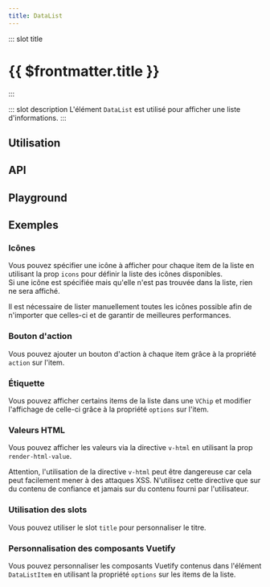 ```yaml
---
title: DataList
---
```


::: slot title
# {{ $frontmatter.title }}
:::

::: slot description
L'élément `DataList` est utilisé pour afficher une liste d'informations.
:::

## Utilisation

<DocExample
  eager
  file="composants/data-list/examples/data-list"
/>

## API

<DocApi
  :value="['DataList', 'DataListItem', 'DataListLoading']"
  :api="{
    DataList: {
      props: [
        {
          name: 'items',
          type: 'DataListItem[]',
          required: true,
          description: 'La liste des items à afficher.',
          example: '{\n	key: string;\n	value?: string | number;\n	action?: string;\n	chip?: boolean;\n	icon?: string;\n	options?: Options;\n}'
        },
        {
          name: 'icons',
          type: 'DataListIcons',
          default: 'undefined',
          description: 'La liste des différentes icônes disponibles pour les items.',
          example: '{\n	[iconName: string]: string;\n}'
        },
        {
          name: 'list-title',
          type: 'string',
          default: 'undefined',
          description: 'Le titre de la liste.'
        },
        {
          name: 'title-class',
          type: 'string',
          default: '\'mb-3 headline\'',
          description: 'Les classes à appliquer sur le titre de la liste.'
        },
        {
          name: 'row',
          type: 'boolean',
          default: 'false',
          description: 'Affiche les items de la liste horizontalement.'
        },
        {
          name: 'flex',
          type: 'boolean',
          default: 'false',
          description: 'Affiche les items en ligne avec passage à la ligne lorsqu\'il n\'y a plus de place disponible.'
        },
        {
          name: 'placeholder',
          type: 'string',
          default: '\'…\'',
          description: 'Le texte à afficher lorsqu\'il n\'y a pas de valeur.'
        },
        {
          name: 'min-width',
          type: 'string',
          default: 'undefined',
          description: 'La largeur minimum du composant.'
        },
        {
          name: 'item-width',
          type: 'string',
          default: '\'200px\'',
          description: 'La largeur de chaque item.'
        },
        {
          name: 'loading',
          type: 'boolean',
          default: 'false',
          description: 'Affiche un état de chargement.'
        },
        {
          name: 'items-number-loading',
          type: 'number',
          default: '1',
          description: 'Le nombre d\'items à afficher lors du chargement.'
        },
        {
          name: 'heading-loading',
          type: 'boolean',
          default: 'false',
          description: 'Affiche un squelette pour le titre pendant le chargement.'
        },
        {
          name: 'render-html-value',
          default: 'false',
          type: 'boolean',
          description: 'Utilise `v-html` pour afficher les valeurs.'
        }
      ],
      slots: [
        {
          name: 'title',
          description: 'Slot pour remplacer le titre par défaut.'
        }
      ],
      events: [
        {
          name: 'click:item-action',
          description: 'Événement émis lorsque l\'utilisateur clique sur le bouton d\'action d\'un item.',
          value: 'itemIndex: number'
        }
      ]
    },
    DataListItem: {
      props: [
        {
          name: 'label',
          type: 'string',
          required: true,
          description: 'Le label de la valeur.'
        },
        {
          name: 'value',
          type: 'string | number',
          default: 'undefined',
          description: 'La valeur à afficher.'
        },
        {
          name: 'action',
          type: 'string',
          default: 'undefined',
          description: 'Le label du bouton action à afficher.'
        },
        {
          name: 'placeholder',
          type: 'string',
          default: '\'…\'',
          description: 'Le texte à afficher lorsqu\'il n\'y a pas de valeur.'
        },
        {
          name: 'chip',
          type: 'boolean',
          default: 'false',
          description: 'Affiche la valeur dans une `VChip`.'
        },
        {
          name: 'icon',
          type: 'string',
          default: 'undefined',
          description: 'Le nom de l\'icône à afficher.'
        },
        {
          name: 'render-html-value',
          type: 'boolean',
          default: 'false',
          description: 'Utilise `v-html` pour afficher les valeurs.'
        },
        {
          name: 'vuetify-options',
          type: 'Options',
          default: 'undefined',
          description: 'Personnalisation des composants Vuetify en utilisant la directive `customizable`.',
          options: '{\n	layout: `VLayout`,\n	icon: `VIcon`,\n	chip: `VChip`,\n	actionBtn: `VBtn`\n}'
        }
      ],
      slots: [
        {
          name: 'icon',
          description: 'Slot pour remplacer l\'icône.'
        },
        {
          name: 'value',
          description: 'Slot pour remplacer le contenu de l\'item.'
        },
        {
          name: 'action',
          description: 'Slot pour remplacer le contenu de l\'action.'
        }
      ],
      events: [
        {
          name: 'click:action',
          description: 'Événement émis lorsque l\'utilisateur clique sur le bouton d\'action.'
        }
      ]
    },
    DataListLoading: {
      props: [
        {
          name: 'itemsNumber',
          type: 'number',
          default: '1',
          description: 'Le nombre d\'items à afficher pendant le chargement.'
        },
        {
          name: 'heading',
          type: 'boolean',
          default: 'false',
          description: 'Affiche un squelette pour le titre pendant le chargement.'
        },
        {
          name: 'row',
          type: 'boolean',
          default: 'false',
          description: 'Affiche les items de la liste horizontalement.'
        },
        {
          name: 'flex',
          type: 'boolean',
          default: 'false',
          description: 'Affiche les items en ligne avec passage à la ligne lorsqu\'il n\'y a plus de place disponible.'
        },
        {
          name: 'width',
          type: 'string',
          default: '\'200px\'',
          description: 'La largeur de chaque item.'
        }
      ]
    }
  }"
/>

## Playground

<DocExample
  file="composants/data-list/examples/data-list-playground"
  hide-code-block
/>

## Exemples

### Icônes

Vous pouvez spécifier une icône à afficher pour chaque item de la liste en utilisant la prop `icons` pour définir la liste des icônes disponibles.<br>
Si une icône est spécifiée mais qu'elle n'est pas trouvée dans la liste, rien ne sera affiché.

<DocInfo>

Il est nécessaire de lister manuellement toutes les icônes possible afin de n'importer que celles-ci et de garantir de meilleures performances.

</DocInfo>

<DocExample file="composants/data-list/examples/data-list-icons" />

### Bouton d'action

Vous pouvez ajouter un bouton d'action à chaque item grâce à la propriété `action` sur l'item.

<DocExample file="composants/data-list/examples/data-list-action" />

### Étiquette

Vous pouvez afficher certains items de la liste dans une `VChip` et modifier l'affichage de celle-ci grâce à la propriété `options` sur l'item.

<DocExample file="composants/data-list/examples/data-list-chip" />

### Valeurs HTML

Vous pouvez afficher les valeurs via la directive `v-html` en utilisant la prop `render-html-value`.

<DocInfo color="orange">

Attention, l'utilisation de la directive `v-html` peut être dangereuse car cela peut facilement mener à des attaques XSS. N'utilisez cette directive que sur du contenu de confiance et jamais sur du contenu fourni par l'utilisateur.

</DocInfo>

<DocExample file="composants/data-list/examples/data-list-html-value" />

### Utilisation des slots

Vous pouvez utiliser le slot `title` pour personnaliser le titre.

<DocExample file="composants/data-list/examples/data-list-slot" />

### Personnalisation des composants Vuetify

Vous pouvez personnaliser les composants Vuetify contenus dans l'élément `DataListItem` en utilisant la propriété `options` sur les items de la liste.

<DocExample file="composants/data-list/examples/data-list-options" />
